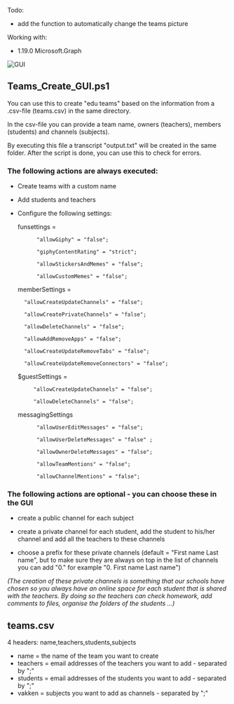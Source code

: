 Todo:
* add the function to automatically change the teams picture

Working with: 

* 1.19.0               Microsoft.Graph        

![GUI](https://user-images.githubusercontent.com/113233490/208303660-ab4e8536-d2ed-4551-b997-c44eea87714e.PNG)


## Teams_Create_GUI.ps1
You can use this to create "edu teams" based on the information from a .csv-file (teams.csv) in the same directory.

In the csv-file you can provide a team name, owners (teachers), members (students) and channels (subjects). 

By executing this file a transcript "output.txt" will be created in the same folder. After the script is done, you can use this to check for errors.
    
### The following actions are always executed:
* Create teams with a custom name

* Add students and teachers

* Configure the following settings:

    funsettings =
           
            "allowGiphy" = "false"; 
            
            "giphyContentRating" = "strict"; 
            
            "allowStickersAndMemes" = "false"; 
            
            "allowCustomMemes" = "false"; 
            
    memberSettings =
      
        "allowCreateUpdateChannels" = "false"; 
        
        "allowCreatePrivateChannels" = "false"; 
        
        "allowDeleteChannels" = "false"; 
        
        "allowAddRemoveApps" = "false"; 
        
        "allowCreateUpdateRemoveTabs" = "false"; 
        
        "allowCreateUpdateRemoveConnectors" = "false"; 
        
    $guestSettings = 
           
           "allowCreateUpdateChannels" = "false"; 
           
           "allowDeleteChannels" = "false"; 
    messagingSettings
            
            "allowUserEditMessages" = "false"; 
            
            "allowUserDeleteMessages" = "false" ;
            
            "allowOwnerDeleteMessages" = "false"; 
            
            "allowTeamMentions" = "false"; 
            
            "allowChannelMentions" = "false"; 
  
### The following actions are optional - you can choose these in the GUI

* create a public channel for each subject

* create a private channel for each student, add the student to his/her channel and add all the teachers to these channels

* choose a prefix for these private channels (default = "First name Last name", but to make sure they are always on top in the list of channels you can add "0." 
for example "0. First name Last name")
                
*(The creation of these private channels is something that our schools have chosen so you always have an online space for each student that is shared with the teachers. By doing so the teachers can check homework, add comments to files, organise the folders of the students ...)*

   
## teams.csv
  4 headers: name,teachers,students,subjects
  - name = the name of the team you want to create
  - teachers = email addresses of the teachers you want to add - separated by ";"
  - students = email addresses of the students you want to add - separated by ";"
  - vakken = subjects you want to add as channels - separated by ";"
    
